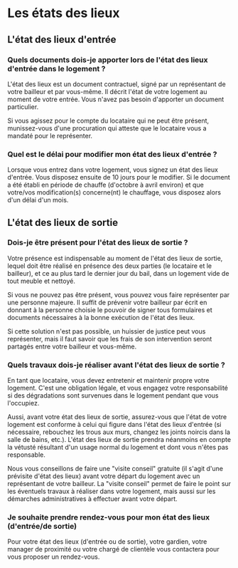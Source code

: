 # Les états des lieux

## L'état des lieux d'entrée

### Quels documents dois-je apporter lors de l'état des lieux d'entrée dans le logement ?

L'état des lieux est un document contractuel, signé par un représentant de votre bailleur et par vous-même. Il décrit l'état de votre logement au moment de votre entrée. Vous n'avez pas besoin d'apporter un document particulier.

Si vous agissez pour le compte du locataire qui ne peut être présent, munissez-vous d'une procuration qui atteste que le locataire vous a mandaté pour le représenter.

### Quel est le délai pour modifier mon état des lieux d'entrée ?

Lorsque vous entrez dans votre logement, vous signez un état des lieux d'entrée. Vous disposez ensuite de 10 jours pour le modifier. Si le document a été établi en période de chauffe (d'octobre à avril environ) et que votre/vos modification(s) concerne(nt) le chauffage, vous disposez alors d'un délai d'un mois.

## L'état des lieux de sortie

### Dois-je être présent pour l'état des lieux de sortie ?

Votre présence est indispensable au moment de l'état des lieux de sortie, lequel doit être réalisé en présence des deux parties (le locataire et le bailleur), et ce au plus tard le dernier jour du bail, dans un logement vide de tout meuble et nettoyé.

Si vous ne pouvez pas être présent, vous pouvez vous faire représenter par une personne majeure. Il suffit de prévenir votre bailleur par écrit en donnant à la personne choisie le pouvoir de signer tous formulaires et documents nécessaires à la bonne exécution de l'état des lieux.

Si cette solution n'est pas possible, un huissier de justice peut vous représenter, mais il faut savoir que les frais de son intervention seront partagés entre votre bailleur et vous-même.

### Quels travaux dois-je réaliser avant l'état des lieux de sortie ?

En tant que locataire, vous devez entretenir et maintenir propre votre logement. C'est une obligation légale, et vous engagez votre responsabilité si des dégradations sont survenues dans le logement pendant que vous l'occupiez.

Aussi, avant votre état des lieux de sortie, assurez-vous que l'état de votre logement est conforme à celui qui figure dans l'état des lieux d'entrée (si nécessaire, rebouchez les trous aux murs, changez les joints noircis dans la salle de bains, etc.). L'état des lieux de sortie prendra néanmoins en compte la vétusté résultant d'un usage normal du logement et dont vous n'êtes pas responsable.

Nous vous conseillons de faire une "visite conseil" gratuite (il s'agit d'une prévisite d'état des lieux) avant votre départ du logement avec un représentant de votre bailleur. La "visite conseil" permet de faire le point sur les éventuels travaux à réaliser dans votre logement, mais aussi sur les démarches administratives à effectuer avant votre départ.

### Je souhaite prendre rendez-vous pour mon état des lieux (d'entrée/de sortie)

Pour votre état des lieux (d'entrée ou de sortie), votre gardien, votre manager de proximité ou votre chargé de clientèle vous contactera pour vous proposer un rendez-vous.

